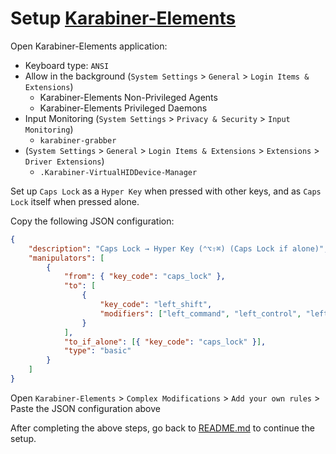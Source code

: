 # Setup [Karabiner-Elements](https://karabiner-elements.pqrs.org/)

Open Karabiner-Elements application:

- Keyboard type: `ANSI`
- Allow in the background (`System Settings` > `General` > `Login Items & Extensions`)
    - Karabiner-Elements Non-Privileged Agents
    - Karabiner-Elements Privileged Daemons
- Input Monitoring (`System Settings` > `Privacy & Security` > `Input Monitoring`)
    - `karabiner-grabber`
- (`System Settings` > `General` > `Login Items & Extensions` > `Extensions` > `Driver Extensions`)
    - `.Karabiner-VirtualHIDDevice-Manager`

Set up `Caps Lock` as a `Hyper Key` when pressed with other keys, and as `Caps Lock` itself when pressed alone.

Copy the following JSON configuration:

```json
{
    "description": "Caps Lock → Hyper Key (⌃⌥⇧⌘) (Caps Lock if alone)",
    "manipulators": [
        {
            "from": { "key_code": "caps_lock" },
            "to": [
                {
                    "key_code": "left_shift",
                    "modifiers": ["left_command", "left_control", "left_option"]
                }
            ],
            "to_if_alone": [{ "key_code": "caps_lock" }],
            "type": "basic"
        }
    ]
}
```

Open `Karabiner-Elements` > `Complex Modifications` > `Add your own rules` > Paste the JSON configuration above

After completing the above steps, go back to [README.md](../README.md) to continue the setup.
